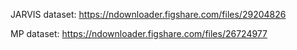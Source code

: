 JARVIS dataset: https://ndownloader.figshare.com/files/29204826

MP dataset: https://ndownloader.figshare.com/files/26724977
